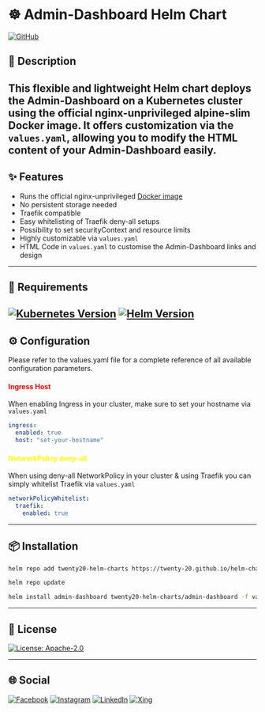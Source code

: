 # ☸️ Admin-Dashboard Helm Chart

[![GitHub](https://img.shields.io/badge/github-%23121011.svg?style=for-the-badge&logo=github&logoColor=%23c3bc0e&color=grey)](https://github.com/TWENTY-20/helm-charts)

## 📝 Description
This flexible and lightweight Helm chart deploys the Admin-Dashboard on a Kubernetes cluster using the official nginx-unprivileged alpine-slim Docker image.
It offers customization via the `values.yaml`, allowing you to modify the HTML content of your Admin-Dashboard easily.
---
## ✨ Features
- Runs the official nginx-unprivileged [Docker image](https://hub.docker.com/r/nginxinc/nginx-unprivileged)
- No persistent storage needed
- Traefik compatible
- Easy whitelisting of Traefik deny-all setups
- Possibility to set securityContext and resource limits
- Highly customizable via `values.yaml`
- HTML Code in `values.yaml` to customise the Admin-Dashboard links and design 

---
## 📄 Requirements
[![Kubernetes Version](https://img.shields.io/badge/kubernetes-%3E%3D1.30-blue?style=for-the-badge&logo=kubernetes&logoColor=%23c3bc0e&color=%23c3bc0e)](https://kubernetes.io/releases/)
[![Helm Version](https://img.shields.io/badge/helm-%3E%3D3.0-green?style=for-the-badge&logo=helm&logoColor=%23c3bc0e&color=%23c3bc0e)](https://helm.sh/docs/intro/install/)
---
## ⚙️ Configuration
Please refer to the values.yaml file for a complete reference of all available configuration parameters.

#### <span style="color:red">Ingress Host</span>
When enabling Ingress in your cluster, make sure to set your hostname via `values.yaml`
```yaml
ingress:
  enabled: true
  host: "set-your-hostname"
```
#### <span style="color:yellow">NetworkPolicy deny-all</span>
When using deny-all NetworkPolicy in your cluster & using Traefik you can simply whitelist Traefik via `values.yaml`

```yaml
networkPolicyWhitelist:
  traefik:
    enabled: true
```
---

## 📦 Installation
```bash
helm repo add twenty20-helm-charts https://twenty-20.github.io/helm-charts
```
```bash
helm repo update
```
```bash
helm install admin-dashboard twenty20-helm-charts/admin-dashboard -f values.yaml
```
---

## 🪪 License
[![License: Apache-2.0](https://img.shields.io/badge/License-Apache_2.0-green?style=for-the-badge&color=%23c3bc0e)](https://github.com/TWENTY-20/helm-charts/blob/main/admin-dashboard/LICENSE)

---
## 🌐 Social
[![Facebook](https://img.shields.io/badge/facebook-%231877F2.svg?style=for-the-badge&logo=facebook)](https://www.facebook.com/twenty20.de/)
[![Instagram](https://img.shields.io/badge/instagram-%23E4405F.svg?style=for-the-badge&logo=instagram)](https://www.instagram.com/we_are_twenty20/)
[![LinkedIn](https://img.shields.io/badge/linkedin-%230077B5.svg?style=for-the-badge&logo=linkedin)](https://de.linkedin.com/company/twenty-20-gmbh-&-co-kg)
[![Xing](https://img.shields.io/badge/xing-%2300714F.svg?style=for-the-badge&logo=xing)](https://www.xing.com/pages/twenty-20gmbh-co-kg)
